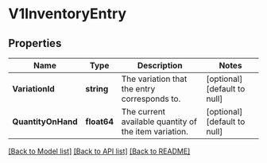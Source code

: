 # V1InventoryEntry

## Properties
Name | Type | Description | Notes
------------ | ------------- | ------------- | -------------
**VariationId** | **string** | The variation that the entry corresponds to. | [optional] [default to null]
**QuantityOnHand** | **float64** | The current available quantity of the item variation. | [optional] [default to null]

[[Back to Model list]](../README.md#documentation-for-models) [[Back to API list]](../README.md#documentation-for-api-endpoints) [[Back to README]](../README.md)

